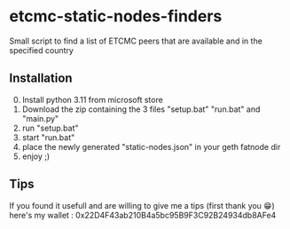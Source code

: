 # etcmc-static-nodes-finders
Small script to find a list of ETCMC peers that are available and in the specified country

## Installation
0) Install python 3.11 from microsoft store
1) Download the zip containing the 3 files "setup.bat" "run.bat" and "main.py"
2) run "setup.bat"
3) start "run.bat"
4) place the newly generated "static-nodes.json" in your geth fatnode dir
5) enjoy ;)

## Tips
If you found it usefull and are willing to give me a tips (first thank you 😁) here's my wallet :
0x22D4F43ab210B4a5bc95B9F3C92B24934db8AFe4
